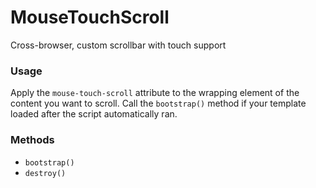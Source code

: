 # MouseTouchScroll
Cross-browser, custom scrollbar with touch support

### Usage
Apply the `mouse-touch-scroll` attribute to the wrapping element of the content you want to scroll. Call the `bootstrap()` method if your template loaded after the script automatically ran.

### Methods
  * `bootstrap()`
  * `destroy()`
